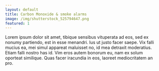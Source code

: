 ```yaml
---
layout: default
title: Carbon Monoxide & smoke alarms
image: /img/shutterstock_525794647.png
featured: 1
---
```

Lorem ipsum dolor sit amet, tibique sensibus vituperata ad eos, sed ex nonumy partiendo, est in esse menandri. Ius ut justo facer saepe. Vix falli mucius ea, mei simul appareat maluisset no, id mea detraxit moderatius. Etiam falli nostro has id. Vim eros autem bonorum eu, nam ex solum oporteat similique. Quas facer iracundia in eos, laoreet mediocritatem an pro.